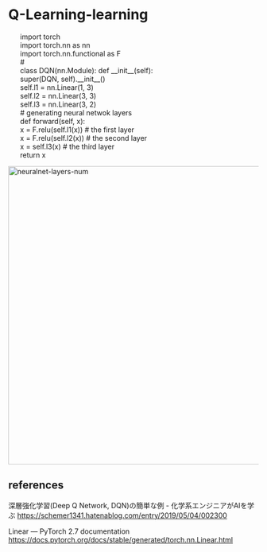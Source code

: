 # Q-Learning-learning

<ul>
import torch<br>
import torch.nn as nn<br>
import torch.nn.functional as F<br>
#<br>
class DQN(nn.Module):
    def __init__(self):<br>
        super(DQN, self).__init__()<br>
        self.l1 = nn.Linear(1, 3)<br>
        self.l2 = nn.Linear(3, 3)<br>
        self.l3 = nn.Linear(3, 2)<br>
    # generating neural netwok layers<br>
    def forward(self, x):<br>
        x = F.relu(self.l1(x)) # the first layer<br>
        x = F.relu(self.l2(x)) # the second layer<br>
        x = self.l3(x) # the third layer<br> 
        return x<br>
</ul>

<img width="600" alt="neuralnet-layers-num" src="https://github.com/user-attachments/assets/2bc46c46-d1ae-4e13-81ca-9b2df60c9cf2" />


## references
深層強化学習(Deep Q Network, DQN)の簡単な例 - 化学系エンジニアがAIを学ぶ
https://schemer1341.hatenablog.com/entry/2019/05/04/002300

Linear — PyTorch 2.7 documentation
https://docs.pytorch.org/docs/stable/generated/torch.nn.Linear.html
